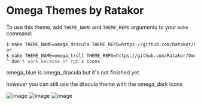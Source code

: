 # Omega Themes by Ratakor

To use this theme, add `THEME_NAME` and `THEME_REPO` arguments to your `make` command:
```bash
$ make THEME_NAME=omega_dracula THEME_REPO=https://github.com/Ratakor/Omega-Themes
or
$ make THEME_NAME=omega_troll THEME_REPO=https://github.com/Ratakor/Omega-Themes
^ don't work because of rgb's icons
```

omega_blue is omega_dracula but it's not finished yet 

however you can still use the dracula theme with the omega_dark icons

![image](https://user-images.githubusercontent.com/45130910/112227152-7b01d000-8c2f-11eb-9bfb-3857ad8f3a63.png)
![image](https://user-images.githubusercontent.com/45130910/112227306-bef4d500-8c2f-11eb-8a83-0360f6a31151.png)
![image](https://user-images.githubusercontent.com/45130910/112227451-fc596280-8c2f-11eb-918f-373fc67bab00.png)
